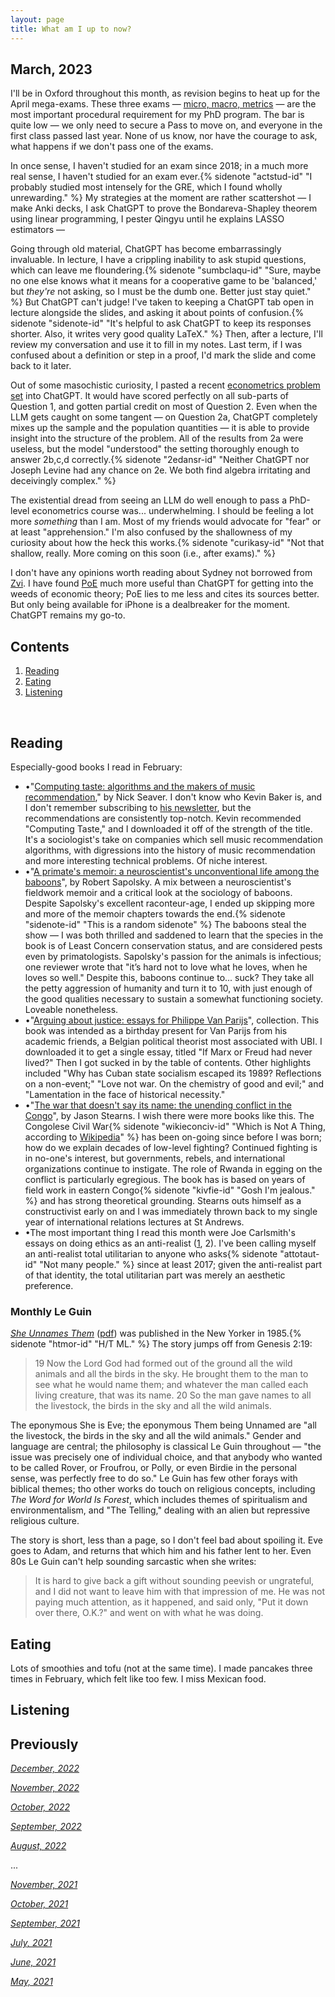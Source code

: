 ```yaml
---
layout: page
title: What am I up to now?
---
```


## March, 2023

I'll be in Oxford throughout this month, as revision begins to heat up for the April mega-exams. These three exams — [micro, macro, metrics](https://jablevine.com/older/october_2022) — are the most important procedural requirement for my PhD program. The bar is quite low — we only need to secure a Pass to move on, and everyone in the first class passed last year. None of us know, nor have the courage to ask, what happens if we don't pass one of the exams. 

In once sense, I haven't studied for an exam since 2018; in a much more real sense, I haven't studied for an exam ever.{% sidenote "actstud-id" "I probably studied most intensely for the GRE, which I found wholly unrewarding." %} My strategies at the moment are rather scattershot — I make Anki decks, I ask ChatGPT to prove the Bondareva-Shapley theorem using linear programming, I pester Qingyu until he explains LASSO estimators — 

Going through old material, ChatGPT has become embarrassingly invaluable. In lecture, I have a crippling inability to ask stupid questions, which can leave me floundering.{% sidenote "sumbclaqu-id" "Sure, maybe no one else knows what it means for a cooperative game to be 'balanced,' but *they're* not asking, so I must be the dumb one. Better just stay quiet." %} But ChatGPT can't judge! I've taken to keeping a ChatGPT tab open in lecture alongside the slides, and asking it about points of confusion.{% sidenote "sidenote-id" "It's helpful to ask ChatGPT to keep its responses shorter. Also, it writes very good quality LaTeX." %} Then, after a lecture, I'll review my conversation and use it to fill in my notes. Last term, if I was confused about a definition or step in a proof, I'd mark the slide and come back to it later. 

Out of some masochistic curiosity, I pasted a recent [econometrics problem set](https://jablevine.com/papers/metrics_ht_ps5.pdf) into ChatGPT. It would have scored perfectly on all sub-parts of Question 1, and gotten partial credit on most of Question 2. Even when the LLM gets caught on some tangent — on Question 2a, ChatGPT completely mixes up the sample and the population quantities — it is able to provide insight into the structure of the problem. All of the results from 2a were useless, but the model "understood" the setting thoroughly enough to answer 2b,c,d correctly.{% sidenote "2edansr-id" "Neither ChatGPT nor Joseph Levine had any chance on 2e. We both find algebra irritating and deceivingly complex." %}

The existential dread from seeing an LLM do well enough to pass a PhD-level econometrics course was... underwhelming. I should be feeling a lot more *something* than I am. Most of my friends would advocate for "fear" or at least "apprehension." I'm also confused by the shallowness of my curiosity about how the heck this works.{% sidenote "curikasy-id" "Not that shallow, really. More coming on this soon (i.e., after exams)." %} 

I don't have any opinions worth reading about Sydney not borrowed from [Zvi](https://thezvi.substack.com/p/ai-1-sydney-and-bing). I have found [PoE](https://poe.com/) much more useful than ChatGPT for getting into the weeds of economic theory; PoE lies to me less and cites its sources better. But only being available for iPhone is a dealbreaker for the moment. ChatGPT remains my go-to.


## Contents
1. [Reading](#books)
2. [Eating](#Eating)
3. [Listening](#music)


  <br>

## Reading 

Especially-good books I read in February: 

- •"[Computing taste: algorithms and the makers of music recommendation](https://www.amazon.co.uk/Computing-Taste-Algorithms-Makers-Recommendation/dp/0226822974)," by Nick Seaver. I don't know who Kevin Baker is, and I don't remember subscribing to [his newsletter](https://kevinbaker.substack.com/p/irregex-20230213), but the recommendations are consistently top-notch. Kevin recommended "Computing Taste," and I downloaded it off of the strength of the title. It's a sociologist's take on companies which sell music recommendation algorithms, with digressions into the history of music recommendation and more interesting technical problems. Of niche interest. 
- •"[A primate's memoir: a neuroscientist's unconventional life among the baboons](https://en.wikipedia.org/wiki/A_Primate%27s_Memoir)", by Robert Sapolsky. A mix between a neuroscientist's fieldwork memoir and a critical look at the sociology of baboons. Despite Sapolsky's excellent raconteur-age, I ended up skipping more and more of the memoir chapters towards the end.{% sidenote "sidenote-id" "This is a random sidenote" %} The baboons steal the show — I was both thrilled and saddened to learn that the species in the book is of Least Concern conservation status, and are considered pests even by primatologists. Sapolsky's passion for the animals is infectious; one reviewer wrote that "it’s hard not to love what he loves, when he loves so well." Despite this, baboons continue to... suck? They take all the petty aggression of humanity and turn it to 10, with just enough of the good qualities necessary to sustain a somewhat functioning society. Loveable nonetheless.
- •"[Arguing about justice: essays for Philippe Van Parijs](https://www.amazon.co.uk/Arguing-about-justice-Philippe-collections-ebook/dp/B00HAKHOQ6)", collection. This book was intended as a birthday present for Van Parijs from his academic friends, a Belgian political theorist most associated with UBI. I downloaded it to get a single essay, titled "If Marx or Freud had never lived?" Then I got sucked in by the table of contents. Other highlights included "Why has Cuban state socialism escaped its 1989? Reflections on a non-event;" "Love not war. On the chemistry of good and evil;" and "Lamentation in the face of historical necessity." 
- •"[The war that doesn't say its name: the unending conflict in the Congo](https://www.amazon.co.uk/War-That-Doesnt-Say-Name/dp/0691194084)", by Jason Stearns. I wish there were more books like this. The Congolese Civil War{% sidenote "wikieconciv-id" "Which is Not A Thing, according to [Wikipedia](https://en.wikipedia.org/wiki/Congolese_Civil_War)" %} has been on-going since before I was born; how do we explain decades of low-level fighting? Continued fighting is in no-one's interest, but governments, rebels, and international organizations continue to instigate. The role of Rwanda in egging on the conflict is particularly egregious. The book has is based on years of field work in eastern Congo{% sidenote "kivfie-id" "Gosh I'm jealous." %} and has strong theoretical grounding. Stearns outs himself as a constructivist early on and I was immediately thrown back to my single year of international relations lectures at St Andrews. 
- •The most important thing I read this month were Joe Carlsmith's essays on doing ethics as an anti-realist ([1](https://joecarlsmith.com/2023/02/16/why-should-ethical-anti-realists-do-ethics), 2). I've been calling myself an anti-realist total utilitarian to anyone who asks{% sidenote "attotaut-id" "Not many people." %} since at least 2017; given the anti-realist part of that identity, the total utilitarian part was merely an aesthetic preference. 

### Monthly Le Guin

*[She Unnames Them](https://archives.newyorker.com/newyorker/1985-01-21/flipbook/026)* ([pdf](https://lchc.ucsd.edu/mca/Mail/xmcamail.2013_01.dir/pdf4gQ1dofjT0.pdf)) was published in the New Yorker in 1985.{% sidenote "htmor-id" "H/T ML." %} The story jumps off from Genesis 2:19:

> 19 Now the Lord God had formed out of the ground all the wild animals and all the birds in the sky. He brought them to the man to see what he would name them; and whatever the man called each living creature, that was its name. 20 So the man gave names to all the livestock, the birds in the sky and all the wild animals.

The eponymous She is Eve; the eponymous Them being Unnamed are "all the livestock, the birds in the sky and all the wild animals." Gender and language are central; the philosophy is classical Le Guin throughout — "the issue was precisely one of individual choice, and that anybody who wanted to be called Rover, or Froufrou, or Polly, or even Birdie in the personal sense, was perfectly free to do so." Le Guin has few other forays with biblical themes; tho other works do touch on religious concepts, including *The Word for World Is Forest*, which includes themes of spiritualism and environmentalism, and "The Telling," dealing with an alien but repressive religious culture.

The story is short, less than a page, so I don't feel bad about spoiling it. Eve goes to Adam, and returns that which him and his father lent to her. Even 80s Le Guin can't help sounding sarcastic when she writes: 

> It is hard to give back a gift without sounding peevish or ungrateful, and I did not want to leave him with that impression of me. He was not paying much attention, as it happened, and said only, "Put it down over there, O.K.?" and went on with what he was doing.


## Eating

Lots of smoothies and tofu (not at the same time). I made pancakes three times in February, which felt like too few. I miss Mexican food.  

## Listening



## Previously

*[December, 2022](https://jablevine.com/older/december_2022)*

*[November, 2022](https://jablevine.com/older/november_2022)*

*[October, 2022](https://jablevine.com/older/october_2022)*

*[September, 2022](https://jablevine.com/older/september_2022)*

*[August, 2022](https://jablevine.com/older/august_2022)*

...

*[November, 2021](https://jablevine.com/older/november_2021)*

*[October, 2021](https://jablevine.com/older/october_2021)*

*[September, 2021](https://jablevine.com/older/september_2021)*

*[July, 2021](https://jablevine.com/older/july_2021)*

*[June, 2021](https://jablevine.com/older/june_2021)*

*[May, 2021](https://jablevine.com/older/may_2021)*




